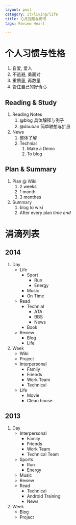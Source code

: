 ```yaml
---
layout: post
category: it/living/life
title: 心灵提醒与反馈
tags: Review Heart

---
```


# 个人习惯与性格
1. 自爱, 爱人
2. 不逃避, 勇面对
3. 重质量, 再数量
4. 管住自己的好奇心

## Reading & Study
1. Reading Notes
    1. @blog 具体解释与例子
    2. @douban 简单联想与扩展
2. News
    1. 整体了解
    2. Technial
        1. Make a Demo
        2. To blog

## Plan & Summary
1. Plan @ Wiki
    1. 2 weeks
    2. 1 month
    3. 3 monthes
2. Summary
    1. blog to wiki
    2. After every plan *time end*

# 涓滴列表

## 2014
1. Day
    - Life
        - Sport
            - Run
            - Energy
        - Music
        - On Time
    - Read
        - Technial
            - ATA
            - BBS
            - News
        - Book
    - Review
        - Blog
        - Life
2. Week
    - Wiki
    - Project
    - Interpersonal
        - Family
        - Friends
        - Work Team
        - Technical
    - Life
        - Movie
        - Clean house

## 2013
1. Day
    - Interpersonal
        - Family
        - Friends
        - Work Team
        - Technical Team
    - Sports
        - Run
        - Energy
    - Music
    - Review
    - Read
        - Technical
        - Android Training
        - News
2. Week
    - Blog
    - Project
